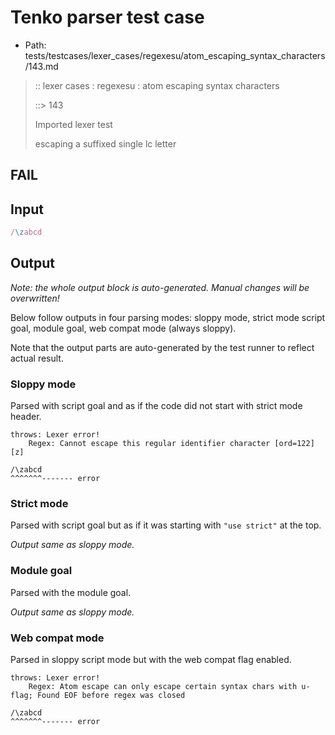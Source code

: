 # Tenko parser test case

- Path: tests/testcases/lexer_cases/regexesu/atom_escaping_syntax_characters/143.md

> :: lexer cases : regexesu : atom escaping syntax characters
>
> ::> 143
>
> Imported lexer test
>
> escaping a suffixed single lc letter

## FAIL

## Input

`````js
/\zabcd
`````

## Output

_Note: the whole output block is auto-generated. Manual changes will be overwritten!_

Below follow outputs in four parsing modes: sloppy mode, strict mode script goal, module goal, web compat mode (always sloppy).

Note that the output parts are auto-generated by the test runner to reflect actual result.

### Sloppy mode

Parsed with script goal and as if the code did not start with strict mode header.

`````
throws: Lexer error!
    Regex: Cannot escape this regular identifier character [ord=122][z]

/\zabcd
^^^^^^^------- error
`````

### Strict mode

Parsed with script goal but as if it was starting with `"use strict"` at the top.

_Output same as sloppy mode._

### Module goal

Parsed with the module goal.

_Output same as sloppy mode._

### Web compat mode

Parsed in sloppy script mode but with the web compat flag enabled.

`````
throws: Lexer error!
    Regex: Atom escape can only escape certain syntax chars with u-flag; Found EOF before regex was closed

/\zabcd
^^^^^^^------- error
`````

